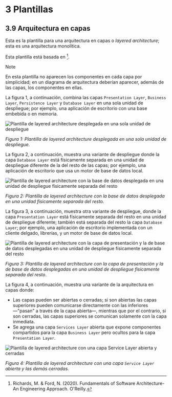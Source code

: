 # 3 Plantillas

## 3.9 Arquitectura en capas

Esta es la plantilla para una arquitectura en capas o *layered architecture*;
esta es una arquitectura monolítica.

Esta plantilla está basada en [^1].

> [!NOTE]
> En esta plantilla no aparecen los componentes en cada capa por simplicidad; en
> un diagrama de arquitectura deberían aparecer, además de las capas, los
> componentes en ellas.

La figura 1, a continuación, combina las capas `Presentation Layer`, `Business
Layer`, `Persistence Layer` y `Database Layer` en una sola unidad de despliegue;
por ejemplo, una aplicación de escritorio con una base embebida o en memoria.

![Plantilla de layered architecture desplegada en una sola
unidad de despliegue](/diagrams/Architecture_Layered.svg)

*Figura 1: Plantilla de layered architecture desplegada en una sola unidad de
despliegue.*

La figura 2, a continuación, muestra una variante de despliegue donde la capa
`Database Layer` está físicamente separada en una unidad de despliegue diferente
de la del resto de las capas; por ejemplo, una aplicación de escritorio que usa
un motor de base de datos local.

![Plantilla de layered architecture con la base de datos desplegada en una
unidad de despliegue físicamente separada del
resto](/diagrams/Architecture_Layered_Variation_1.svg)

*Figura 2: Plantilla de layered architecture con la base de datos desplegada
en una unidad físicamente separada del resto.*

La figura 3, a continuación, muestra otra variante de despliegue, donde la capa
`Presentation Layer` está físicamente separada del resto en una unidad de
despliegue diferente; también está separada del resto la capa `Database Layer`; por
ejemplo, una aplicación de escritorio implementada con un cliente delgado,
librerías, y un motor de base de datos local.

![Plantilla de layered architecture con la capa de presentación y la de base de
datos desplegadas en una unidad de despliegue físicamente separada del
resto](/diagrams/Architecture_Layered_Variation_2.svg)

*Figura 3: Plantilla de layered architecture con la capa de presentación y la
de base de datos desplegadas en una unidad de despliegue físicamente separada
del resto*.

La figura 4, a continuación, muestra una variante de la arquitectura en capas
donde:

* Las capas pueden ser abiertas o cerradas; si son abiertas las capas superiores
  pueden comunicarse directamente con las inferiores —"pasan" a través de la
  capa abierta—, mientras que por el contrario, si son cerradas, las capas
  superiores se comunican solamente con la capa inmediata.
* Se agrega una capa `Services Layer` abierta que expone componentes
  compartidos para la capa `Business Layer` pero ocultos para la capa
  `Presentation Layer`.

![Plantilla de layered architecture con una capa `Service Layer` abierta y
cerradas](/diagrams/Architecture_Layered_Variation_3.svg)

*Figura 4: Plantilla de layered architecture con una capa `Service Layer`
abierta y las demás cerradas.*

[^1]: Richards, M. & Ford, N. (2020). Fundamentals of Software Architecture-An
      Engineering Approach. O'Reilly.
